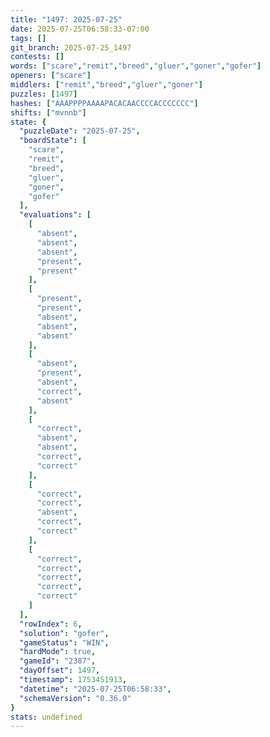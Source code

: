 ```yaml
---
title: "1497: 2025-07-25"
date: 2025-07-25T06:58:33-07:00
tags: []
git_branch: 2025-07-25_1497
contests: []
words: ["scare","remit","breed","gluer","goner","gofer"]
openers: ["scare"]
middlers: ["remit","breed","gluer","goner"]
puzzles: [1497]
hashes: ["AAAPPPPAAAAPACACAACCCCACCCCCCC"]
shifts: ["mvnnb"]
state: {
  "puzzleDate": "2025-07-25",
  "boardState": [
    "scare",
    "remit",
    "breed",
    "gluer",
    "goner",
    "gofer"
  ],
  "evaluations": [
    [
      "absent",
      "absent",
      "absent",
      "present",
      "present"
    ],
    [
      "present",
      "present",
      "absent",
      "absent",
      "absent"
    ],
    [
      "absent",
      "present",
      "absent",
      "correct",
      "absent"
    ],
    [
      "correct",
      "absent",
      "absent",
      "correct",
      "correct"
    ],
    [
      "correct",
      "correct",
      "absent",
      "correct",
      "correct"
    ],
    [
      "correct",
      "correct",
      "correct",
      "correct",
      "correct"
    ]
  ],
  "rowIndex": 6,
  "solution": "gofer",
  "gameStatus": "WIN",
  "hardMode": true,
  "gameId": "2387",
  "dayOffset": 1497,
  "timestamp": 1753451913,
  "datetime": "2025-07-25T06:58:33",
  "schemaVersion": "0.36.0"
}
stats: undefined
---
```

<!-- more -->
